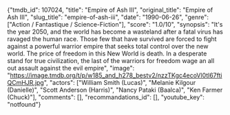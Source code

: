 {"tmdb_id": 107024, "title": "Empire of Ash III", "original_title": "Empire of Ash III", "slug_title": "empire-of-ash-iii", "date": "1990-06-26", "genre": ["Action / Fantastique / Science-Fiction"], "score": "1.0/10", "synopsis": "It's the year 2050, and the world has become a wasteland after a fatal virus has ravaged the human race. Those few that have survived are forced to fight against a powerful warrior empire that seeks total control over the new world. The price of freedom in this New World is death. In a desperate stand for true civilization, the last of the warriors for freedom wage an all out assault against the evil empire", "image": "https://image.tmdb.org/t/p/w185_and_h278_bestv2/nzzTKgc4ecoVl0tl67ftiQCmHJR.jpg", "actors": ["William Smith (Lucas)", "Melanie Kilgour (Danielle)", "Scott Anderson (Harris)", "Nancy Pataki (Baalca)", "Ken Farmer (Chuck)"], "comments": [], "recommandations_id": [], "youtube_key": "notfound"}